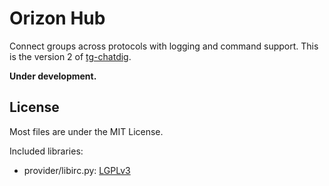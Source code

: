 # Orizon Hub
Connect groups across protocols with logging and command support.
This is the version 2 of [tg-chatdig](https://github.com/gumblex/tg-chatdig).

**Under development.**

## License
Most files are under the MIT License.

Included libraries:
* provider/libirc.py: [LGPLv3](https://github.com/m13253/libirc/blob/master/COPYING)
